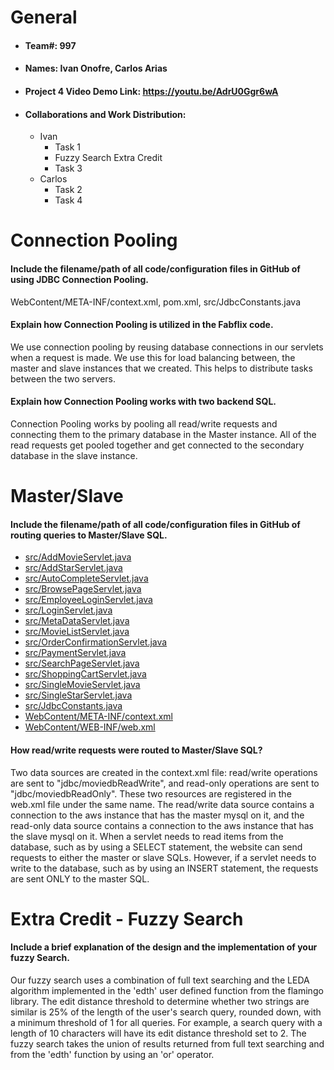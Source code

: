 # General
- #### Team#: 997

- #### Names: Ivan Onofre, Carlos Arias

- #### Project 4 Video Demo Link: https://youtu.be/AdrU0Ggr6wA

- #### Collaborations and Work Distribution:
  - Ivan
    - Task 1
    - Fuzzy Search Extra Credit
    - Task 3
  - Carlos
    - Task 2
    - Task 4

# Connection Pooling
#### Include the filename/path of all code/configuration files in GitHub of using JDBC Connection Pooling.
WebContent/META-INF/context.xml, pom.xml, src/JdbcConstants.java
#### Explain how Connection Pooling is utilized in the Fabflix code.
We use connection pooling by reusing database connections in our servlets when a request is made. We use this for load 
balancing between, the master and slave instances that we created. This helps to distribute tasks between the two servers.
#### Explain how Connection Pooling works with two backend SQL.
Connection Pooling works by pooling all read/write requests and connecting them to the primary database in the Master 
instance. All of the read requests get pooled together and get connected to the secondary database in the slave instance.
    

# Master/Slave
#### Include the filename/path of all code/configuration files in GitHub of routing queries to Master/Slave SQL.
  - [src/AddMovieServlet.java](src/AddMovieServlet.java)
  - [src/AddStarServlet.java](src/AddStarServlet.java)
  - [src/AutoCompleteServlet.java](src/AutoCompleteServlet.java)
  - [src/BrowsePageServlet.java](src/BrowsePageServlet.java)
  - [src/EmployeeLoginServlet.java](src/EmployeeLoginServlet.java)
  - [src/LoginServlet.java](src/LoginServlet.java)
  - [src/MetaDataServlet.java](src/MetaDataServlet.java)
  - [src/MovieListServlet.java](src/MovieListServlet.java)
  - [src/OrderConfirmationServlet.java](src/OrderConfirmationServlet.java)
  - [src/PaymentServlet.java](src/PaymentServlet.java)
  - [src/SearchPageServlet.java](src/SearchPageServlet.java)
  - [src/ShoppingCartServlet.java](src/ShoppingCartServlet.java)
  - [src/SingleMovieServlet.java](src/SingleMovieServlet.java)
  - [src/SingleStarServlet.java](src/SingleStarServlet.java)
  - [src/JdbcConstants.java](src/JdbcConstants.java)
  - [WebContent/META-INF/context.xml](WebContent/META-INF/context.xml)
  - [WebContent/WEB-INF/web.xml](WebContent/WEB-INF/web.xml)

#### How read/write requests were routed to Master/Slave SQL?
Two data sources are created in the context.xml file: read/write operations are sent to "jdbc/moviedbReadWrite", and 
read-only operations are sent to "jdbc/moviedbReadOnly". These two resources are registered in the web.xml file under 
the same name. The read/write data source contains a connection to the aws instance that has the master mysql on it, and 
the read-only data source contains a connection to the aws instance that has the slave mysql on it. When a servlet needs
to read items from the database, such as by using a SELECT statement, the website can send requests to either the master
or slave SQLs. However, if a servlet needs to write to the database, such as by using an INSERT statement, the requests 
are sent ONLY to the master SQL.

# Extra Credit - Fuzzy Search
####  Include a brief explanation of the design and the implementation of your fuzzy Search.
Our fuzzy search uses a combination of full text searching and the LEDA algorithm implemented in the 'edth' user defined
function from the flamingo library. The edit distance threshold to determine whether two strings are similar is 25% of 
the length of the user's search query, rounded down, with a minimum threshold of 1 for all queries. For example, a
search query with a length of 10 characters will have its edit distance threshold set to 2. The fuzzy search takes the 
union of results returned from full text searching and from the 'edth' function by using an 'or' operator.
